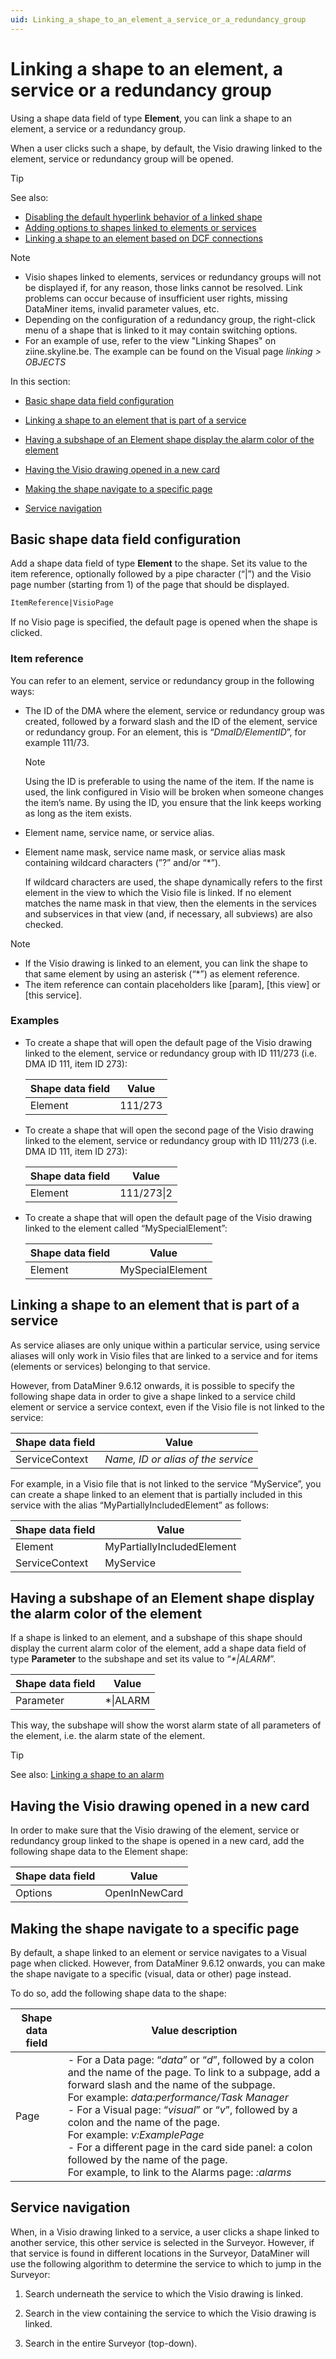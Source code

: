 ```yaml
---
uid: Linking_a_shape_to_an_element_a_service_or_a_redundancy_group
---
```


# Linking a shape to an element, a service or a redundancy group

Using a shape data field of type **Element**, you can link a shape to an element, a service or a redundancy group.

When a user clicks such a shape, by default, the Visio drawing linked to the element, service or redundancy group will be opened.

> [!TIP]
> See also:
> - [Disabling the default hyperlink behavior of a linked shape](xref:Disabling_the_default_hyperlink_behavior_of_a_linked_shape)
> - [Adding options to shapes linked to elements or services](xref:Adding_options_to_shapes_linked_to_elements_or_services)
> - [Linking a shape to an element based on DCF connections](xref:Linking_a_shape_to_an_element_based_on_DCF_connections)

> [!NOTE]
> - Visio shapes linked to elements, services or redundancy groups will not be displayed if, for any reason, those links cannot be resolved. Link problems can occur because of insufficient user rights, missing DataMiner items, invalid parameter values, etc.
> - Depending on the configuration of a redundancy group, the right-click menu of a shape that is linked to it may contain switching options.
> - For an example of use, refer to the view "Linking Shapes" on ziine.skyline.be. The example can be found on the Visual page _linking > OBJECTS_

In this section:

- [Basic shape data field configuration](#basic-shape-data-field-configuration)

- [Linking a shape to an element that is part of a service](#linking-a-shape-to-an-element-that-is-part-of-a-service)

- [Having a subshape of an Element shape display the alarm color of the element](#having-a-subshape-of-an-element-shape-display-the-alarm-color-of-the-element)

- [Having the Visio drawing opened in a new card](#having-the-visio-drawing-opened-in-a-new-card)

- [Making the shape navigate to a specific page](#making-the-shape-navigate-to-a-specific-page)

- [Service navigation](#service-navigation)

## Basic shape data field configuration

Add a shape data field of type **Element** to the shape. Set its value to the item reference, optionally followed by a pipe character (“\|”) and the Visio page number (starting from 1) of the page that should be displayed.

```txt
ItemReference|VisioPage
```

If no Visio page is specified, the default page is opened when the shape is clicked.

### Item reference

You can refer to an element, service or redundancy group in the following ways:

- The ID of the DMA where the element, service or redundancy group was created, followed by a forward slash and the ID of the element, service or redundancy group. For an element, this is “*DmaID/ElementID*”, for example 111/73.

    > [!NOTE]
    > Using the ID is preferable to using the name of the item. If the name is used, the link configured in Visio will be broken when someone changes the item’s name. By using the ID, you ensure that the link keeps working as long as the item exists.

- Element name, service name, or service alias.

- Element name mask, service name mask, or service alias mask containing wildcard characters (”?” and/or “\*”).

    If wildcard characters are used, the shape dynamically refers to the first element in the view to which the Visio file is linked. If no element matches the name mask in that view, then the elements in the services and subservices in that view (and, if necessary, all subviews) are also checked.

> [!NOTE]
> - If the Visio drawing is linked to an element, you can link the shape to that same element by using an asterisk (“\*”) as element reference.
> - The item reference can contain placeholders like \[param\], \[this view\] or \[this service\].

### Examples

- To create a shape that will open the default page of the Visio drawing linked to the element, service or redundancy group with ID 111/273 (i.e. DMA ID 111, item ID 273):

    | Shape data field | Value   |
    |--------------------|---------|
    | Element            | 111/273 |

- To create a shape that will open the second page of the Visio drawing linked to the element, service or redundancy group with ID 111/273 (i.e. DMA ID 111, item ID 273):

    | Shape data field | Value      |
    |--------------------|------------|
    | Element            | 111/273\|2 |

- To create a shape that will open the default page of the Visio drawing linked to the element called “MySpecialElement”:

    | Shape data field | Value            |
    |--------------------|------------------|
    | Element            | MySpecialElement |

## Linking a shape to an element that is part of a service

As service aliases are only unique within a particular service, using service aliases will only work in Visio files that are linked to a service and for items (elements or services) belonging to that service.

However, from DataMiner 9.6.12 onwards, it is possible to specify the following shape data in order to give a shape linked to a service child element or service a service context, even if the Visio file is not linked to the service:

| Shape data field | Value                                                             |
|------------------|-------------------------------------------------------------------|
| ServiceContext   | *Name, ID or alias of the service* |

For example, in a Visio file that is not linked to the service “MyService”, you can create a shape linked to an element that is partially included in this service with the alias “MyPartiallyIncludedElement” as follows:

| Shape data field | Value                      |
|------------------|----------------------------|
| Element          | MyPartiallyIncludedElement |
| ServiceContext   | MyService                  |

## Having a subshape of an Element shape display the alarm color of the element

If a shape is linked to an element, and a subshape of this shape should display the current alarm color of the element, add a shape data field of type **Parameter** to the subshape and set its value to “*\*\|ALARM*”.

| Shape data field | Value     |
|------------------|-----------|
| Parameter        | \*\|ALARM |

This way, the subshape will show the worst alarm state of all parameters of the element, i.e. the alarm state of the element.

> [!TIP]
> See also:
> [Linking a shape to an alarm](xref:Linking_a_shape_to_an_alarm)

## Having the Visio drawing opened in a new card

In order to make sure that the Visio drawing of the element, service or redundancy group linked to the shape is opened in a new card, add the following shape data to the Element shape:

| Shape data field | Value         |
|------------------|---------------|
| Options          | OpenInNewCard |

## Making the shape navigate to a specific page

By default, a shape linked to an element or service navigates to a Visual page when clicked. However, from DataMiner 9.6.12 onwards, you can make the shape navigate to a specific (visual, data or other) page instead.

To do so, add the following shape data to the shape:

| Shape data field | Value description                                                                                                                                                                                                                                                                                                                                                                                                                                                                                                                                                                                                                                                                                                                                                                                                                                                                            |
|------------------|----------------------------------------------------------------------------------------------------------------------------------------------------------------------------------------------------------------------------------------------------------------------------------------------------------------------------------------------------------------------------------------------------------------------------------------------------------------------------------------------------------------------------------------------------------------------------------------------------------------------------------------------------------------------------------------------------------------------------------------------------------------------------------------------------------------------------------------------------------------------------------------------|
| Page             | \-  For a Data page: “*data*” or “*d*”, followed by a colon and the name of the page. To link to a subpage, add a forward slash and the name of the subpage. <br> For example: *data:performance/Task Manager*<br> -  For a Visual page: “*visual*” or “*v*”, followed by a colon and the name of the page.<br> For example: *v:ExamplePage*<br> -  For a different page in the card side panel: a colon followed by the name of the page. <br> For example, to link to the Alarms page: *:alarms* |

## Service navigation

When, in a Visio drawing linked to a service, a user clicks a shape linked to another service, this other service is selected in the Surveyor. However, if that service is found in different locations in the Surveyor, DataMiner will use the following algorithm to determine the service to which to jump in the Surveyor:

1. Search underneath the service to which the Visio drawing is linked.

2. Search in the view containing the service to which the Visio drawing is linked.

3. Search in the entire Surveyor (top-down).
